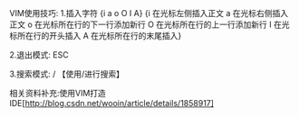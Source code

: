 VIM使用技巧:
1.插入字符 {i a o O I A}
{i 在光标左侧插入正文
 a 在光标右侧插入正文
 o 在光标所在行的下一行添加新行
 O 在光标所在行的上一行添加新行
 I 在光标所在行的开头插入
 A 在光标所在行的末尾插入}

2.退出模式: ESC 

3.搜索模式: /  【使用/进行搜索】

相关资料补充:使用VIM打造IDE[http://blog.csdn.net/wooin/article/details/1858917]
